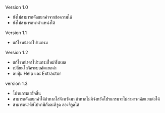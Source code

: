 Version 1.0
 - ยังไม่สามารถคัดแยกคำจากข้อความได้
 - ยังไม่สามารถหาตำแหน่งได้
 
 
Version 1.1
 - แก้ไขหน้าตาโปรแกรม


Version 1.2
 - แก้ไขหน้าตาโปรแกรมใหม่ทั้งหมด
 - เปลี่ยนโลจิคระบบคัดแยกคำ
 - ลบปุ่ม Help และ Extractor

version 1.3
 - โปรแกรมเสร็จสิ้น
 - สามารถคัดแยกคำได้ถ้าหากใส่จังหวัดมา ถ้าหากไม่มีจังหวัดโปรแกรมจะไม่สามารถคัดแยกต่อได้
 - สามารถนำคีย์ไปหาพิกัดละติจูด ลองจิจูดได้